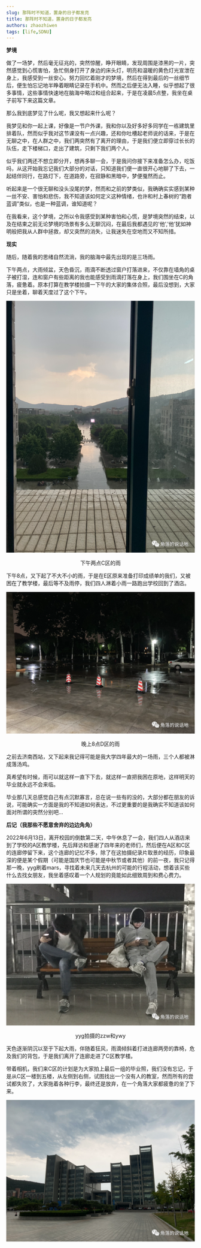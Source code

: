```yaml
---
slug: 那阵时不知道，置身的日子都发亮
title: 那阵时不知道，置身的日子都发亮
authors: zhaozhiwen
tags: [life,SDNU]
---
```


**梦境**

做了一场梦，然后毫无征兆的，突然惊醒，睁开眼睛，发现周围是漆黑的一片，突然感觉到心慌害怕，急忙侧身打开了身边的床头灯，明亮和温暖的黄色灯光宣泄在身上，我感受到一丝安心。努力回忆着刚才的梦境，然后在得到最后的一丝细节后，便生怕忘记地半睁着眼睛记录在手机中。然而之后便无法入睡，似乎想起了很多事情，这些事情快速地在脑海中略过和组合起来，于是在凌晨5点整，我坐在桌子前写下来这篇文章。

那么我到底梦见了什么呢，我又想起来什么呢？

我梦见和你一起上课，好像是一节户外课，我和你以及好多好多同学在一栋建筑里排着队，然而似乎我对这节课没有一点兴趣，还和你吐槽起老师说的话来，于是在无聊之中，在人群之中，我们两突然有了离开的理由，于是我们便立即穿过长长的队伍，走下楼梯口，走出了建筑，只剩下我们两个人。

似乎我们两还不想立即分开，想再多聊一会，于是我问你接下来准备怎么办，吃饭吗，从这开始我忘记我们大部分的对话，只知道我们便一直很开心地聊了下去，一起结伴同行，在路灯下，在道路旁，在寂静和黑暗中，梦便戛然而止。

听起来是一个很无聊和没头没尾的梦，然而和之前的梦类似，我确确实实感到某种一丝不安、害怕和悲伤，我不知道该如何定义这种情绪，也许和村上春树的“跑者蓝调”类似，也是一种蓝调，谁知道呢？

在我看来，这个梦境，之所以令我感受到某种害怕和心慌，是梦境突然的结束，以及在结束之前无论梦境的场景有多么无聊沉闷，在最后我都遇见的'他','他'犹如神明般把我从人群中拯救，却又突然的消失，让我迷失在空地而又不知所措。

**现实**

随后，随着我的思绪自然流淌，我的脑海中最先出现的是三场雨。

下午两点，大雨倾盆，天色昏沉，雨滴不断透过窗户打落进来，不仅靠在墙角的桌子被打湿，连和窗户有些距离的我也能感受到雨滴打落在身上，我们围坐在C的角落，疲惫着。原本打算在教学楼拍摄一下午的大家的集体合照，最后没想到，大家只是坐着，聊着天度过了这个下午。

![640 (1)](./assets/640%20(1).png)

<center>下午两点C区的雨</center>

下午8点，又下起了不大不小的雨，于是在E区原来准备打印成绩单的我们，又被困在了教学楼，最后等不及雨停，我们四人淋着小雨一路跑出学校回到了酒店。

![640 (2)](./assets/640%20(2).png)

<center>晚上8点D区的雨</center>

之前去济南西站，又下起来我记得可能是我大学四年最大的一场雨，三个人都被淋成落汤鸡。

真希望有时候，雨可以就这样一直下下去，就这样一直把我困在原地，这样明天的毕业就永远不会来临。

毕业那几天总感觉自己有点沉默寡言，总在说一些有的没的，大部分都在朋友的诉说，可能确实一方面是我的不知道如何表达，不过更重要的是我确实不知道该如何面对所谓的突然分别吧...

**后记（我那些不愿意舍弃的边边角角）**

2022年6月13日，离开校园的倒数第二天，中午休息了一会，我们四人从酒店来到了学校的A区教学楼，先后拜访和感谢了四年来的老师们，然后便在A区和C区的连廊停留下来，这个连廊的记忆不多，除了在这拍摄纪录片取景的经历，印象最深的便是某个假期（可能是国庆节也可能是中秋节或者其他）的前一夜，我只记得那一晚，yyg刷着mars，寻找着未来几天去杭州的可能的行程活动，想着该买些什么去找女朋友，我坐着感叹着一个人规划的竟能如此细致周到和费心费力。

![640 (3)](./assets/640%20(3).png)

<center>yyg拍摄的zzw和ywy</center>

天色逐渐阴沉以至于下起大雨，伴随着狂风，雨滴倾斜着打进连廊两旁的靠椅，危及我们的背包，于是我们离开了连廊走进了C区教学楼。

带着相机，我们来C区的计划是为大家拍上最后一组的毕业照，我们没有忘记，于是从C区一楼到五楼，从左侧到右侧，试图找出一个没有人的教室，然而所有的尝试都失败了，大家拖着各种行李，最终还是放弃，在一个角落大家都疲惫的坐了下来。

![640 (4)](./assets/640%20(4).png)